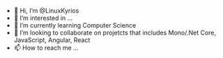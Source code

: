 - 👋 Hi, I’m @LinuxKyrios
- 👀 I’m interested in ...
- 🌱 I’m currently learning Computer Science 
- 💞️ I’m looking to collaborate on projetcts that includes Mono/.Net Core, JavaScript, Angular, React
- 📫 How to reach me ...

<!---
LinuxKyrios/LinuxKyrios is a ✨ special ✨ repository because its `README.md` (this file) appears on your GitHub profile.
You can click the Preview link to take a look at your changes.
--->

